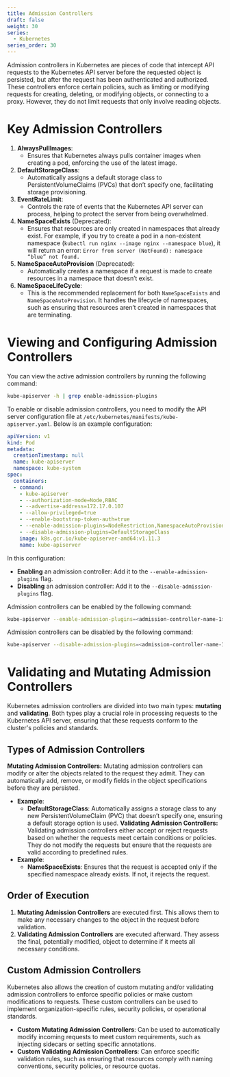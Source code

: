 ```yaml
---
title: Admission Controllers
draft: false
weight: 30
series:
  - Kubernetes
series_order: 30
---
```

Admission controllers in Kubernetes are pieces of code that intercept API requests to the Kubernetes API server before the requested object is persisted, but after the request has been authenticated and authorized. These controllers enforce certain policies, such as limiting or modifying requests for creating, deleting, or modifying objects, or connecting to a proxy. However, they do not limit requests that only involve reading objects.
# Key Admission Controllers
1. **AlwaysPullImages**:
   - Ensures that Kubernetes always pulls container images when creating a pod, enforcing the use of the latest image.
2. **DefaultStorageClass**:
   - Automatically assigns a default storage class to PersistentVolumeClaims (PVCs) that don’t specify one, facilitating storage provisioning.
3. **EventRateLimit**:
   - Controls the rate of events that the Kubernetes API server can process, helping to protect the server from being overwhelmed.
4. **NameSpaceExists** (Deprecated):
   - Ensures that resources are only created in namespaces that already exist. For example, if you try to create a pod in a non-existent namespace (`kubectl run nginx --image nginx --namespace blue`), it will return an error: `Error from server (NotFound): namespace “blue” not found.`
5. **NameSpaceAutoProvision** (Deprecated):
   - Automatically creates a namespace if a request is made to create resources in a namespace that doesn’t exist.
6. **NameSpaceLifeCycle**:
   - This is the recommended replacement for both `NameSpaceExists` and `NameSpaceAutoProvision`. It handles the lifecycle of namespaces, such as ensuring that resources aren’t created in namespaces that are terminating.
# Viewing and Configuring Admission Controllers
You can view the active admission controllers by running the following command:
```sh
kube-apiserver -h | grep enable-admission-plugins
```

To enable or disable admission controllers, you need to modify the API server configuration file at `/etc/kubernetes/manifests/kube-apiserver.yaml`. Below is an example configuration:
```yaml
apiVersion: v1
kind: Pod
metadata:
  creationTimestamp: null
  name: kube-apiserver
  namespace: kube-system
spec:
  containers:
  - command:
    - kube-apiserver
    - --authorization-mode=Node,RBAC
    - --advertise-address=172.17.0.107 
    - --allow-privileged=true
    - --enable-bootstrap-token-auth=true
    - --enable-admission-plugins=NodeRestriction,NamespaceAutoProvision
    - --disable-admission-plugins=DefaultStorageClass
    image: k8s.gcr.io/kube-apiserver-amd64:v1.11.3
    name: kube-apiserver
```
In this configuration:
- **Enabling** an admission controller: Add it to the `--enable-admission-plugins` flag.
- **Disabling** an admission controller: Add it to the `--disable-admission-plugins` flag.

Admission controllers can be enabled by the following command:
```sh
kube-apiserver --enable-admission-plugins=<admission-controller-name-1>,<admission-controller-name-2>,...
```

Admission controllers can be disabled by the following command:
```sh
kube-apiserver --disable-admission-plugins=<admission-controller-name-1>,<admission-controller-name-2>,...
```
# Validating and Mutating Admission Controllers
Kubernetes admission controllers are divided into two main types: **mutating** and **validating**. Both types play a crucial role in processing requests to the Kubernetes API server, ensuring that these requests conform to the cluster's policies and standards.
## Types of Admission Controllers
**Mutating Admission Controllers:** Mutating admission controllers can modify or alter the objects related to the request they admit. They can automatically add, remove, or modify fields in the object specifications before they are persisted.
- **Example**:
  - **DefaultStorageClass**: Automatically assigns a storage class to any new PersistentVolumeClaim (PVC) that doesn’t specify one, ensuring a default storage option is used.
**Validating Admission Controllers:** Validating admission controllers either accept or reject requests based on whether the requests meet certain conditions or policies. They do not modify the requests but ensure that the requests are valid according to predefined rules.
- **Example**:
  - **NameSpaceExists**: Ensures that the request is accepted only if the specified namespace already exists. If not, it rejects the request.
## Order of Execution
1. **Mutating Admission Controllers** are executed first. This allows them to make any necessary changes to the object in the request before validation.
2. **Validating Admission Controllers** are executed afterward. They assess the final, potentially modified, object to determine if it meets all necessary conditions.
## Custom Admission Controllers
Kubernetes also allows the creation of custom mutating and/or validating admission controllers to enforce specific policies or make custom modifications to requests. These custom controllers can be used to implement organization-specific rules, security policies, or operational standards.
- **Custom Mutating Admission Controllers**: Can be used to automatically modify incoming requests to meet custom requirements, such as injecting sidecars or setting specific annotations.
- **Custom Validating Admission Controllers**: Can enforce specific validation rules, such as ensuring that resources comply with naming conventions, security policies, or resource quotas.